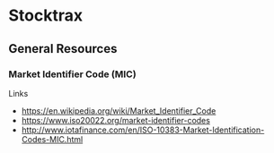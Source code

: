 # Stocktrax

## General Resources

### Market Identifier Code (MIC)
Links
- https://en.wikipedia.org/wiki/Market_Identifier_Code
- https://www.iso20022.org/market-identifier-codes
- http://www.iotafinance.com/en/ISO-10383-Market-Identification-Codes-MIC.html
